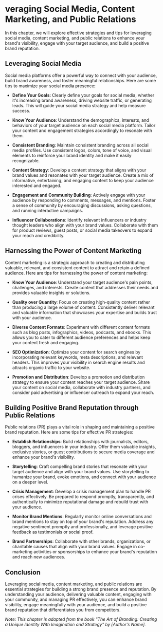 veraging Social Media, Content Marketing, and Public Relations
====================================================================================

In this chapter, we will explore effective strategies and tips for leveraging social media, content marketing, and public relations to enhance your brand's visibility, engage with your target audience, and build a positive brand reputation.

Leveraging Social Media
-----------------------

Social media platforms offer a powerful way to connect with your audience, build brand awareness, and foster meaningful relationships. Here are some tips to maximize your social media presence:

* **Define Your Goals**: Clearly define your goals for social media, whether it's increasing brand awareness, driving website traffic, or generating leads. This will guide your social media strategy and help measure success.

* **Know Your Audience**: Understand the demographics, interests, and behaviors of your target audience on each social media platform. Tailor your content and engagement strategies accordingly to resonate with them.

* **Consistent Branding**: Maintain consistent branding across all social media profiles. Use consistent logos, colors, tone of voice, and visual elements to reinforce your brand identity and make it easily recognizable.

* **Content Strategy**: Develop a content strategy that aligns with your brand values and resonates with your target audience. Create a mix of informative, entertaining, and engaging content to keep your audience interested and engaged.

* **Engagement and Community Building**: Actively engage with your audience by responding to comments, messages, and mentions. Foster a sense of community by encouraging discussions, asking questions, and running interactive campaigns.

* **Influencer Collaborations**: Identify relevant influencers or industry thought leaders who align with your brand values. Collaborate with them for product reviews, guest posts, or social media takeovers to expand your reach and credibility.

Harnessing the Power of Content Marketing
-----------------------------------------

Content marketing is a strategic approach to creating and distributing valuable, relevant, and consistent content to attract and retain a defined audience. Here are tips for harnessing the power of content marketing:

* **Know Your Audience**: Understand your target audience's pain points, challenges, and interests. Create content that addresses their needs and provides valuable insights or solutions.

* **Quality over Quantity**: Focus on creating high-quality content rather than producing a large volume of content. Consistently deliver relevant and valuable information that showcases your expertise and builds trust with your audience.

* **Diverse Content Formats**: Experiment with different content formats such as blog posts, infographics, videos, podcasts, and ebooks. This allows you to cater to different audience preferences and helps keep your content fresh and engaging.

* **SEO Optimization**: Optimize your content for search engines by incorporating relevant keywords, meta descriptions, and relevant headers. This improves your visibility in search engine results and attracts organic traffic to your website.

* **Promotion and Distribution**: Develop a promotion and distribution strategy to ensure your content reaches your target audience. Share your content on social media, collaborate with industry partners, and consider paid advertising or influencer outreach to expand your reach.

Building Positive Brand Reputation through Public Relations
-----------------------------------------------------------

Public relations (PR) plays a vital role in shaping and maintaining a positive brand reputation. Here are some tips for effective PR strategies:

* **Establish Relationships**: Build relationships with journalists, editors, bloggers, and influencers in your industry. Offer them valuable insights, exclusive stories, or guest contributions to secure media coverage and enhance your brand's visibility.

* **Storytelling**: Craft compelling brand stories that resonate with your target audience and align with your brand values. Use storytelling to humanize your brand, evoke emotions, and connect with your audience on a deeper level.

* **Crisis Management**: Develop a crisis management plan to handle PR crises effectively. Be prepared to respond promptly, transparently, and authentically to minimize reputational damage and rebuild trust with your audience.

* **Monitor Brand Mentions**: Regularly monitor online conversations and brand mentions to stay on top of your brand's reputation. Address any negative sentiment promptly and professionally, and leverage positive feedback as testimonials or social proof.

* **Brand Partnerships**: Collaborate with other brands, organizations, or charitable causes that align with your brand values. Engage in co-marketing activities or sponsorships to enhance your brand's reputation and reach new audiences.

Conclusion
----------

Leveraging social media, content marketing, and public relations are essential strategies for building a strong brand presence and reputation. By understanding your audience, delivering valuable content, engaging with your community, and managing PR effectively, you can enhance brand visibility, engage meaningfully with your audience, and build a positive brand reputation that differentiates you from competitors.

*Note: This chapter is adapted from the book "The Art of Branding: Creating a Unique Identity With Imagination and Strategy" by \[Author's Name\].*

